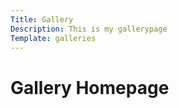```yaml
---
Title: Gallery
Description: This is my gallerypage
Template: galleries
---
```


Gallery Homepage
==========================

<!-- The source for this page is in `content/index.md`. -->

